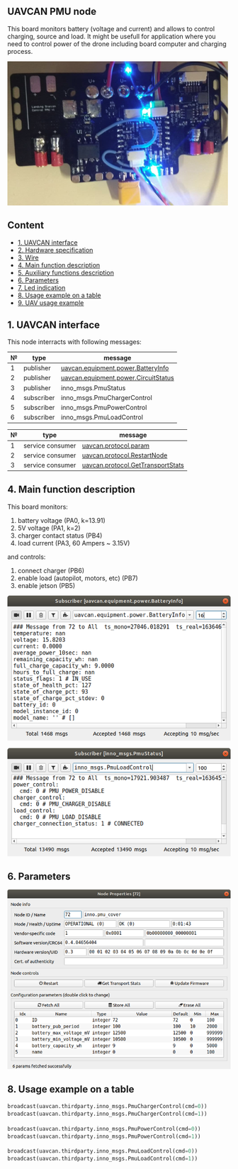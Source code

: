 ## UAVCAN PMU node

This board monitors battery (voltage and current) and allows to control charging, source and load. It might be usefull for application where you need to control power of the drone including board computer and charging process.

![pmu_cover](pmu_cover.png?raw=true "pmu_cover")

## Content
  - [1. UAVCAN interface](#1-uavcan-interface)
  - [2. Hardware specification](#2-hardware-specification)
  - [3. Wire](#3-wire)
  - [4. Main function description](#4-main-function-description)
  - [5. Auxiliary functions description](#5-auxiliary-function-description)
  - [6. Parameters](#6-parameters)
  - [7. Led indication](#7-led-indication)
  - [8. Usage example on a table](#8-usage-example-on-a-table)
  - [9. UAV usage example](#9-uav-usage-example)

## 1. UAVCAN interface

This node interracts with following messages:

| № | type      | message  |
| - | --------- | -------- |
| 1 | publisher   | [uavcan.equipment.power.BatteryInfo](https://legacy.uavcan.org/Specification/7._List_of_standard_data_types/#batteryinfo) |
| 2 | publisher   | [uavcan.equipment.power.CircuitStatus](https://legacy.uavcan.org/Specification/7._List_of_standard_data_types/#circuitstatus) |
| 3 | publisher   | inno_msgs.PmuStatus |
| 4 | subscriber   | inno_msgs.PmuChargerControl |
| 5 | subscriber   | inno_msgs.PmuPowerControl |
| 6 | subscriber   | inno_msgs.PmuLoadControl |


| № | type      | message  |
| - | --------- | -------- |
| 1 | service consumer | [uavcan.protocol.param](https://legacy.uavcan.org/Specification/7._List_of_standard_data_types/#uavcanprotocolparam) |
| 2 | service consumer   | [uavcan.protocol.RestartNode](https://legacy.uavcan.org/Specification/7._List_of_standard_data_types/#restartnode) |
| 3 | service consumer   | [uavcan.protocol.GetTransportStats](https://legacy.uavcan.org/Specification/7._List_of_standard_data_types/#gettransportstats) |


## 4. Main function description

This board monitors:
1. battery voltage (PA0, k=13.91)
2. 5V voltage (PA1, k=2)
3. charger contact status (PB4)
4. load current (PA3, 60 Ampers ~ 3.15V)

and controls:
1. connect charger (PB6)
2. enable load (autopilot, motors, etc) (PB7)
3. enable jetson (PB5)

![battery_info_msg](battery_info_msg.png?raw=true "battery_info_msg")

![pmu_status_msg](pmu_status_msg.png?raw=true "pmu_status_msg")

## 6. Parameters

![pmu_params](pmu_params.png?raw=true "pmu_params")

## 8. Usage example on a table

```python
broadcast(uavcan.thirdparty.inno_msgs.PmuChargerControl(cmd=0))
broadcast(uavcan.thirdparty.inno_msgs.PmuChargerControl(cmd=1))

broadcast(uavcan.thirdparty.inno_msgs.PmuPowerControl(cmd=0))
broadcast(uavcan.thirdparty.inno_msgs.PmuPowerControl(cmd=1))

broadcast(uavcan.thirdparty.inno_msgs.PmuLoadControl(cmd=0))
broadcast(uavcan.thirdparty.inno_msgs.PmuLoadControl(cmd=1))
```